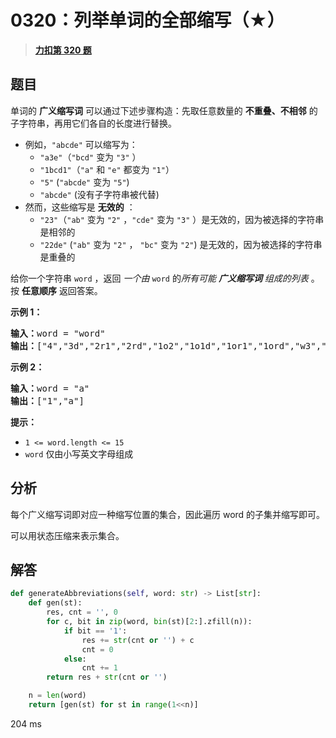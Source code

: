 # 0320：列举单词的全部缩写（★）


> <u>**[力扣第 320 题](https://leetcode.cn/problems/generalized-abbreviation/)**</u>

## 题目

<p>单词的 <strong>广义缩写词</strong> 可以通过下述步骤构造：先取任意数量的 <strong>不重叠、不相邻</strong> 的子字符串，再用它们各自的长度进行替换。</p>

<ul>
<li>例如，<code>"abcde"</code> 可以缩写为：

<ul>
<li><code>"a3e"</code>（<code>"bcd"</code> 变为 <code>"3"</code> ）</li>
<li><code>"1bcd1"</code>（<code>"a"</code> 和 <code>"e"</code> 都变为 <code>"1"</code>）<meta charset="UTF-8" /></li>
<li><code>"5"</code> (<code>"abcde"</code> 变为 <code>"5"</code>)</li>
<li><code>"abcde"</code> (没有子字符串被代替)</li>
</ul>
</li>
<li>然而，这些缩写是 <strong>无效的</strong> ：
<ul>
<li><code>"23"</code>（<code>"ab"</code> 变为 <code>"2"</code> ，<code>"cde"</code> 变为 <code>"3"</code> ）是无效的，因为被选择的字符串是相邻的</li>
<li><meta charset="UTF-8" /><code>"22de"</code> (<code>"ab"</code> 变为 <code>"2"</code> ， <code>"bc"</code> 变为 <code>"2"</code>)  是无效的，因为被选择的字符串是重叠的</li>
</ul>
</li>
</ul>

<p>给你一个字符串 <code>word</code> ，返回 <em>一个由</em> <code>word</code> 的<em>所有可能 <strong>广义缩写词</strong> 组成的列表</em> 。按 <strong>任意顺序</strong> 返回答案。</p>



<p><strong>示例 1：</strong></p>

<pre>
<strong>输入：</strong>word = "word"
<strong>输出：</strong>["4","3d","2r1","2rd","1o2","1o1d","1or1","1ord","w3","w2d","w1r1","w1rd","wo2","wo1d","wor1","word"]
</pre>

<p><strong>示例 2：</strong></p>

<pre>
<strong>输入：</strong>word = "a"
<strong>输出：</strong>["1","a"]
</pre>



<p><strong>提示：</strong></p>

<ul>
<li><code>1 &lt;= word.length &lt;= 15</code></li>
<li><code>word</code> 仅由小写英文字母组成</li>
</ul>


## 分析

每个广义缩写词即对应一种缩写位置的集合，因此遍历 word 的子集并缩写即可。

可以用状态压缩来表示集合。

## 解答

```python
def generateAbbreviations(self, word: str) -> List[str]:
    def gen(st):
        res, cnt = '', 0
        for c, bit in zip(word, bin(st)[2:].zfill(n)):
            if bit == '1':
                res += str(cnt or '') + c
                cnt = 0
            else:
                cnt += 1
        return res + str(cnt or '')

    n = len(word)
    return [gen(st) for st in range(1<<n)]
```
204 ms



